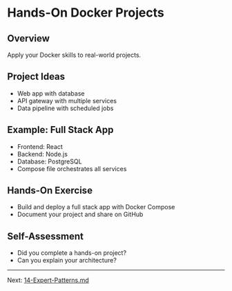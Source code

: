 # Hands-On Docker Projects

## Overview
Apply your Docker skills to real-world projects.

## Project Ideas
- Web app with database
- API gateway with multiple services
- Data pipeline with scheduled jobs

## Example: Full Stack App
- Frontend: React
- Backend: Node.js
- Database: PostgreSQL
- Compose file orchestrates all services

## Hands-On Exercise
- Build and deploy a full stack app with Docker Compose
- Document your project and share on GitHub

## Self-Assessment
- Did you complete a hands-on project?
- Can you explain your architecture?

---
Next: [14-Expert-Patterns.md](14-Expert-Patterns.md)
